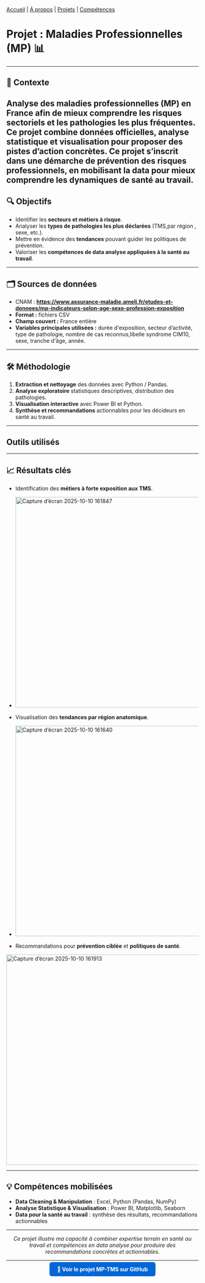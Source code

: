 

[Accueil](/) | [À propos](/about) | [Projets](/projects) | [Compétences](/skills)



# Projet : Maladies Professionnelles (MP) 📊

---

## 🎯 Contexte

Analyse des **maladies professionnelles (MP)** en France afin de mieux comprendre les risques sectoriels et les pathologies les plus fréquentes.  
Ce projet combine **données officielles**, **analyse statistique** et **visualisation** pour proposer des pistes d’action concrètes.
Ce projet s’inscrit dans une démarche de **prévention des risques professionnels**, en mobilisant la data pour mieux comprendre les dynamiques de santé au travail.
---

## 🔍 Objectifs

- Identifier les **secteurs et métiers à risque**.  
- Analyser les **types de pathologies les plus déclarées** (TMS,par région , sexe, etc.).  
- Mettre en évidence des **tendances** pouvant guider les politiques de prévention.  
- Valoriser les **compétences de data analyse appliquées à la santé au travail**.

---

## 🗂️ Sources de données

- CNAM : **https://www.assurance-maladie.ameli.fr/etudes-et-donnees/mp-indicateurs-selon-age-sexe-profession-exposition**
 - **Format :** fichiers CSV  
- **Champ couvert :** France entière  
- **Variables principales utilisées :** durée d'exposition, secteur d’activité, type de pathologie, nombre de cas reconnus,libelle syndrome CIM10, sexe, tranche d'âge, année.

---

## 🛠️ Méthodologie

1. **Extraction et nettoyage** des données avec Python / Pandas.  
2. **Analyse exploratoire** statistiques descriptives, distribution des pathologies.  
3. **Visualisation interactive** avec Power BI et Python.  
4. **Synthèse et recommandations** actionnables pour les décideurs en santé au travail.

---
## Outils utilisés
---

## 📈 Résultats clés

- Identification des **métiers à forte exposition aux TMS**.  
- <img width="1200" height="550" alt="Capture d’écran 2025-10-10 161847" src="https://github.com/user-attachments/assets/f32ae458-5931-4aa0-b531-0ecb2278f1b8" />

- Visualisation des **tendances par région anatomique**.
-  <img width="1200" height="550" alt="Capture d’écran 2025-10-10 161640" src="https://github.com/user-attachments/assets/7d869b5e-6b48-45d7-8b19-228334ff0244" />

- Recommandations pour **prévention ciblée** et **politiques de santé**.
<img width="1200" height="550" alt="Capture d’écran 2025-10-10 161913" src="https://github.com/user-attachments/assets/f65b1437-0d0a-4dfd-9a1d-010ec61df450" />

---

## 💡 Compétences mobilisées

- **Data Cleaning & Manipulation** : Excel, Python (Pandas, NumPy)  
- **Analyse Statistique & Visualisation** : Power BI, Matplotlib, Seaborn  
- **Data pour la santé au travail** : synthèse des résultats, recommandations actionnables  


---

<p align="center">
  <i>Ce projet illustre ma capacité à combiner expertise terrain en santé au travail et compétences en data analyse pour produire des recommandations concrètes et actionnables.</i>
</p>

---

<p align="center">
  <a href="https://github.com/Antoineb-data/Analyse-MP" target="_blank" style="background-color:#0366d6; color:white; padding:10px 20px; text-decoration:none; border-radius:6px; font-weight:bold;">
    🚀 Voir le projet MP-TMS sur GitHub
  </a>
</p>
